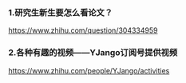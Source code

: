 ### 1.研究生新生要怎么看论文？
https://www.zhihu.com/question/304334959
### 2.各种有趣的视频——YJango订阅号提供视频
https://www.zhihu.com/people/YJango/activities
